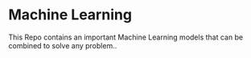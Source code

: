 # Machine Learning

This Repo contains an important Machine Learning models that can be combined to solve any problem..
